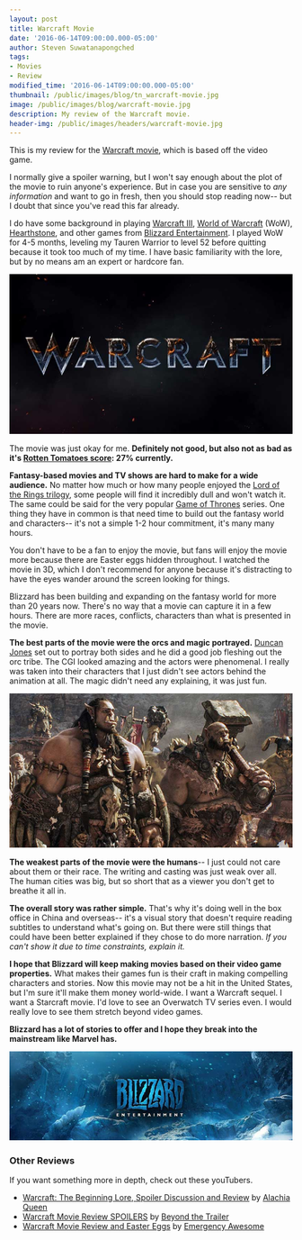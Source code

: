 ```yaml
---
layout: post
title: Warcraft Movie
date: '2016-06-14T09:00:00.000-05:00'
author: Steven Suwatanapongched
tags:
- Movies
- Review
modified_time: '2016-06-14T09:00:00.000-05:00'
thumbnail: /public/images/blog/tn_warcraft-movie.jpg
image: /public/images/blog/warcraft-movie.jpg
description: My review of the Warcraft movie.
header-img: /public/images/headers/warcraft-movie.jpg
---
```


This is my review for the [Warcraft movie](http://www.imdb.com/title/tt0803096/), which is based off the video game.

I normally give a spoiler warning, but I won't say enough about the plot of the movie to ruin anyone's experience. But in case you are sensitive to *any information* and want to go in fresh, then you should stop reading now-- but I doubt that since you've read this far already.

I do have some background in playing [Warcraft III](https://en.wikipedia.org/wiki/Warcraft_III:_Reign_of_Chaos), [World of Warcraft](https://en.wikipedia.org/wiki/World_of_Warcraft) (WoW), [Hearthstone](https://en.wikipedia.org/wiki/Hearthstone:_Heroes_of_Warcraft), and other games from [Blizzard Entertainment](https://en.wikipedia.org/wiki/Blizzard_Entertainment). I played WoW for 4-5 months, leveling my Tauren Warrior to level 52 before quitting because it took too much of my time. I have basic familiarity with the lore, but by no means am an expert or hardcore fan.

![Warcraft Movie](/public/images/blog/warcraft-movie.jpg)

The movie was just okay for me. **Definitely not good, but also not as bad as it's [Rotten Tomatoes score](https://www.rottentomatoes.com/m/warcraft/): 27% currently.**

**Fantasy-based movies and TV shows are hard to make for a wide audience.** No matter how much or how many people enjoyed the [Lord of the Rings trilogy](https://en.wikipedia.org/wiki/The_Lord_of_the_Rings_(film_series)), some people will find it incredibly dull and won't watch it. The same could be said for the very popular [Game of Thrones](http://www.imdb.com/title/tt0944947/) series. One thing they have in common is that need time to build out the fantasy world and characters-- it's not a simple 1-2 hour commitment, it's many many hours.

You don't have to be a fan to enjoy the movie, but fans will enjoy the movie more because there are Easter eggs hidden throughout. I watched the movie in 3D, which I don't recommend for anyone because it's distracting to have the eyes wander around the screen looking for things.

Blizzard has been building and expanding on the fantasy world for more than 20 years now. There's no way that a movie can capture it in a few hours. There are more races, conflicts, characters than what is presented in the movie.

**The best parts of the movie were the orcs and magic portrayed.** [Duncan Jones](http://www.imdb.com/name/nm1512910/) set out to portray both sides and he did a good job fleshing out the orc tribe. The CGI looked amazing and the actors were phenomenal. I really was taken into their characters that I just didn't see actors behind the animation at all. The magic didn't need any explaining, it was just fun.

![Warcraft Orcs](/public/images/blog/warcraft-movie-orcs.jpg)

**The weakest parts of the movie were the humans**-- I just could not care about them or their race. The writing and casting was just weak over all. The human cities was big, but so short that as a viewer you don't get to breathe it all in.

**The overall story was rather simple.** That's why it's doing well in the box office in China and overseas-- it's a visual story that doesn't require reading subtitles to understand what's going on. But there were still things that could have been better explained if they chose to do more narration. *If you can't show it due to time constraints, explain it.*

**I hope that Blizzard will keep making movies based on their video game properties.** What makes their games fun is their craft in making compelling characters and stories. Now this movie may not be a hit in the United States, but I'm sure it'll make them money world-wide. I want a Warcraft sequel. I want a Starcraft movie. I'd love to see an Overwatch TV series even. I would really love to see them stretch beyond video games.

**Blizzard has a lot of stories to offer and I hope they break into the mainstream like Marvel has.**

![Blizzard Entertainment](/public/images/blog/blizzard_entertainment.jpg)

### Other Reviews

If you want something more in depth, check out these youTubers.

* [Warcraft: The Beginning Lore, Spoiler Discussion and Review](https://www.youtube.com/watch?v=mjDiCK7VNRI) by [Alachia Queen](https://www.youtube.com/user/queenalachia)
* [Warcraft Movie Review SPOILERS](https://www.youtube.com/watch?v=4v9biP6LgwI) by [Beyond the Trailer](https://www.youtube.com/user/BeyondTheTrailer)
* [Warcraft Movie Review and Easter Eggs](https://www.youtube.com/watch?v=dshMpNtjD8Q) by [Emergency Awesome](https://www.youtube.com/user/emergencyawesome)
